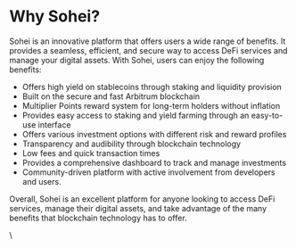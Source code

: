 # Why Sohei?

Sohei is an innovative platform that offers users a wide range of benefits. It provides a seamless, efficient, and secure way to access DeFi services and manage your digital assets. With Sohei, users can enjoy the following benefits:

* Offers high yield on stablecoins through staking and liquidity provision
* Built on the secure and fast Arbitrum blockchain
* Multiplier Points reward system for long-term holders without inflation
* Provides easy access to staking and yield farming through an easy-to-use interface
* Offers various investment options with different risk and reward profiles
* Transparency and audibility through blockchain technology
* Low fees and quick transaction times
* Provides a comprehensive dashboard to track and manage investments
* Community-driven platform with active involvement from developers and users.

Overall, Sohei is an excellent platform for anyone looking to access DeFi services, manage their digital assets, and take advantage of the many benefits that blockchain technology has to offer.

\

